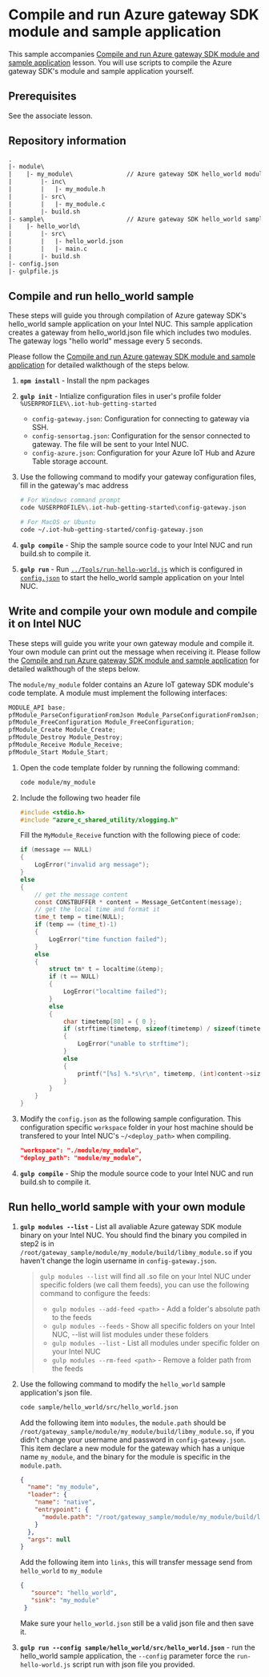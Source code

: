 # Compile and run Azure gateway SDK module and sample application
This sample accompanies [Compile and run Azure gateway SDK module and sample application](#) lesson. You will use scripts to compile the Azure gateway SDK's module and sample application yourself.

## Prerequisites
See the associate lesson.

## Repository information

```txt
.
|- module\                    
|    |- my_module\               // Azure gateway SDK hello_world module source code and build script
|        |- inc\
|        |   |- my_module.h
|        |- src\                
|        |   |- my_module.c
|        |- build.sh
|- sample\                       // Azure gateway SDK hello_world sample application source code and build script
|    |- hello_world\
|        |- src\                    
|        |   |- hello_world.json
|        |   |- main.c
|        |- build.sh
|- config.json
|- gulpfile.js
```

## Compile and run hello_world sample

These steps will guide you through compilation of Azure gateway SDK's hello_world sample application on your Intel NUC. This sample application creates a gateway from hello_world.json file which includes two modules. The gateway logs "hello world" message every 5 seconds.

Please follow the [Compile and run Azure gateway SDK module and sample application](#) for detailed walkthough of the steps below.

1. **`npm install`** - Install the npm packages

2. **`gulp init`** - Intialize configuration files in user's profile folder `%USERPROFILE%\.iot-hub-getting-started`

   * `config-gateway.json`: Configuration for connecting to gateway via SSH.
   * `config-sensortag.json`: Configuration for the sensor connected to gateway. The file will be sent to your Intel NUC.
   * `config-azure.json`: Configuration for your Azure IoT Hub and Azure Table storage account.

3. Use the following command to modify your gateway configuration files, fill in the gateway's mac address

   ``` bash
   # For Windows command prompt
   code %USERPROFILE%\.iot-hub-getting-started\config-gateway.json

   # For MacOS or Ubuntu
   code ~/.iot-hub-getting-started/config-gateway.json
   ```

4. **`gulp compile`** - Ship the sample source code to your Intel NUC and run build.sh to compile it.

5. **`gulp run`** - Run [`../Tools/run-hello-world.js`](../Tools/run-hello-world.js) which is configured in [`config.json`](config.json) to start the hello_world sample application on your Intel NUC. 

## Write and compile your own module and compile it on Intel NUC
These steps will guide you write your own gateway module and compile it. Your own module can print out the message when receiving it. Please follow the [Compile and run Azure gateway SDK module and sample application](#) for detailed walkthough of the steps below.

The `module/my_module` folder contains an Azure IoT gateway SDK module's code template. A module must implement the following interfaces:

```c
MODULE_API base;
pfModule_ParseConfigurationFromJson Module_ParseConfigurationFromJson;
pfModule_FreeConfiguration Module_FreeConfiguration;
pfModule_Create Module_Create;
pfModule_Destroy Module_Destroy;
pfModule_Receive Module_Receive;
pfModule_Start Module_Start;
```

1. Open the code template folder by running the following command:

   ```bash
   code module/my_module
   ```
   
2. Include the following two header file
   ```c
   #include <stdio.h>
   #include "azure_c_shared_utility/xlogging.h"
   ```
   
   Fill the `MyModule_Receive` function with the following piece of code:

   ```c
   if (message == NULL)
   {
       LogError("invalid arg message");
   }
   else
   {
       // get the message content
       const CONSTBUFFER * content = Message_GetContent(message);
       // get the local time and format it
       time_t temp = time(NULL);
       if (temp == (time_t)-1)
       {
           LogError("time function failed");
       }
       else
       {
           struct tm* t = localtime(&temp);
           if (t == NULL)
           {
               LogError("localtime failed");
           }
           else
           {
               char timetemp[80] = { 0 };
               if (strftime(timetemp, sizeof(timetemp) / sizeof(timetemp[0]), "%c", t) == 0)
               {
                   LogError("unable to strftime");
               }
               else
               {
                   printf("[%s] %.*s\r\n", timetemp, (int)content->size, content->buffer);
               }
           }
       }
   }
   ```


3. Modify the `config.json` as the following sample configuration. This configuration specific `workspace` folder in your host machine should be transfered to your Intel NUC's `~/<deploy_path>` when compiling.

   ``` json
   "workspace": "./module/my_module",
   "deploy_path": "module/my_module",
   ```

4. **`gulp compile`** - Ship the module source code to your Intel NUC and run build.sh to compile it.


## Run hello_world sample with your own module

1. **`gulp modules --list`** - List all avaliable Azure gateway SDK module binary on your Intel NUC. You should find the binary you compiled in step2 is in `/root/gateway_sample/module/my_module/build/libmy_module.so` if you haven't change the login username in `config-gateway.json`.

   > `gulp modules --list` will find all .so file on your Intel NUC under specific folders (we call them feeds), you can use the following command to configure the feeds:
   >
   > * `gulp modules --add-feed <path>` - Add a folder's absolute path to the feeds
   > * `gulp modules --feeds` - Show all specific folders on your Intel NUC, --list will list modules under these folders
   > * `gulp modules --list` - List all modules under specific folder on your Intel NUC
   > * `gulp modules --rm-feed <path>` - Remove a folder path from the feeds

2. Use the following command to modify the `hello_world` sample application's json file.

   ``` bash
   code sample/hello_world/src/hello_world.json
   ```

   Add the following item into `modules`, the `module.path` should be `/root/gateway_sample/module/my_module/build/libmy_module.so`, if you didn't change your username and password in `config-gateway.json`.
   This item declare a new module for the gateway which has a unique name `my_module`, and the binary for the module is specific in the `module.path`.
   ```json
   {
     "name": "my_module",
     "loader": {
       "name": "native",
       "entrypoint": {
         "module.path": "/root/gateway_sample/module/my_module/build/libmy_module.so"
       }
     },
     "args": null
   }
   ```

   Add the following item into `links`, this will transfer message send from `hello_world` to `my_module`
   ```json
   {
      "source": "hello_world",
      "sink": "my_module"
    }
   ```
   
   Make sure your `hello_world.json` still be a valid json file and then save it.

3. **`gulp run --config sample/hello_world/src/hello_world.json`** - run the hello_world sample application, the `--config` parameter force the `run-hello-world.js` script run with json file you provided.
